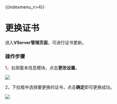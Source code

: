 {{indexmenu_n>4}}

# 更换证书

进入**VServer管理页面**，可进行证书更新。

### 操作步骤

1，右侧基本信息模块，点击**更改设置**。

![](https://static.ucloud.cn/cc9a1d4d75cf49f6b738027c33b3e69c.png)

2，下拉框中选择要更换的证书，点击**确定**即可更换成功。

![](https://static.ucloud.cn/32563f3f7a754236af26f08e552b22bc.png)

